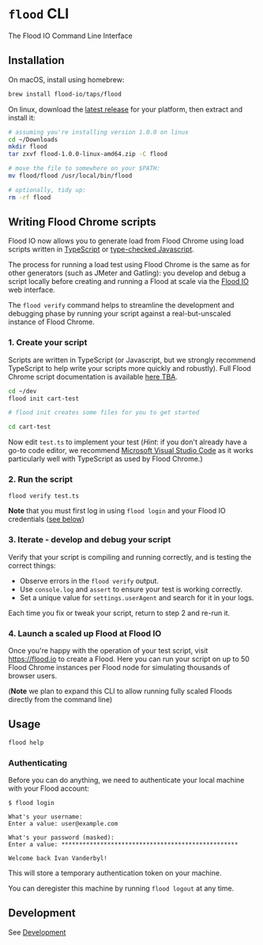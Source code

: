 # `flood` CLI

The Flood IO Command Line Interface

## Installation

On macOS, install using homebrew:
```bash
brew install flood-io/taps/flood
```

On linux, download the [latest release](https://github.com/flood-io/cli/releases/latest) for your platform, then extract and install it:
```bash
# assuming you're installing version 1.0.0 on linux
cd ~/Downloads
mkdir flood
tar zxvf flood-1.0.0-linux-amd64.zip -C flood

# move the file to somewhere on your $PATH:
mv flood/flood /usr/local/bin/flood

# optionally, tidy up:
rm -rf flood
```

## Writing Flood Chrome scripts

Flood IO now allows you to generate load from Flood Chrome using load scripts written in [TypeScript](https://www.typescriptlang.org) or 
[type-checked Javascript](https://www.typescriptlang.org/docs/handbook/type-checking-javascript-files.html).

The process for running a load test using Flood Chrome is the same as for other generators (such as JMeter and Gatling):
you develop and debug a script locally before creating and running a Flood at scale via the [Flood IO](https://flood.io) web interface.

The `flood verify` command helps to streamline the development and debugging phase by running your script against a 
real-but-unscaled instance of Flood Chrome.

### 1. Create your script
Scripts are written in TypeScript (or Javascript, but we strongly recommend TypeScript to help write your scripts more quickly and robustly).
Full Flood Chrome script documentation is available [here TBA](http://help.flood.io/).

```bash
cd ~/dev
flood init cart-test

# flood init creates some files for you to get started

cd cart-test
```

Now edit `test.ts` to implement your test (*Hint*: if you don't already have a go-to code editor, we recommend [Microsoft Visual Studio Code](https://code.visualstudio.com/) as it works
particularly well with TypeScript as used by Flood Chrome.)

### 2. Run the script
```bash
flood verify test.ts
```

**Note** that you must first log in using `flood login` and your Flood IO credentials ([see below](#authenticating))

### 3. Iterate - develop and debug your script

Verify that your script is compiling and running correctly, and is testing the correct things:

- Observe errors in the `flood verify` output.
- Use `console.log` and `assert` to ensure your test is working correctly.
- Set a unique value for `settings.userAgent` and search for it in your logs.

Each time you fix or tweak your script, return to step 2 and re-run it.

### 4. Launch a scaled up Flood at Flood IO

Once you're happy with the operation of your test script, visit https://flood.io to create a Flood.
Here you can run your script on up to 50 Flood Chrome instances per Flood node for simulating thousands of browser users.

(**Note** we plan to expand this CLI to allow running fully scaled Floods directly from the command line)

## Usage

```bash
flood help
```

### Authenticating

Before you can do anything, we need to authenticate your local machine with your
Flood account:

    $ flood login

    What's your username:
    Enter a value: user@example.com

    What's your password (masked):
    Enter a value: **************************************************

    Welcome back Ivan Vanderbyl!

This will store a temporary authentication token on your machine.

You can deregister this machine by running `flood logout` at any time.

## Development

See [Development](DEVELOPMENT.md)
